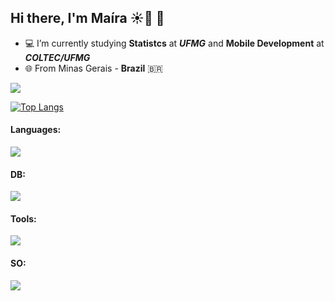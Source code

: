 ## Hi there,  I'm Maíra ☀️🌈 👋

- 💻 I’m currently studying **Statistcs** at ***UFMG*** and **Mobile Development** at ***COLTEC/UFMG***
- 🌐 From Minas Gerais - **Brazil** 🇧🇷

<div>  
  <a href="https://www.linkedin.com/in/mairamaml" target="_blank"><img src="https://img.shields.io/badge/-LinkedIn-%230077B5?style=for-the-badge&logo=linkedin&logoColor=white" target="_blank"></a> 
</div>

[![Top Langs](https://github-readme-stats.vercel.app/api/top-langs/?username=mairamml)](https://github.com/mairamml/github-readme-stats)
    
<h4 align="left"> Languages:</h4>
<img src="https://skillicons.dev/icons?i=java,python,r,sql&theme=light" />

<h4 align="left"> DB:</h4>
<img src="https://skillicons.dev/icons?i=mysql,sqlite&theme=light" />
    
<h4 align="left">Tools:</h4>
<img src="https://skillicons.dev/icons?i=notion,vscode,github,androidstudio&theme=light" />
    
<h4 align="left">SO:</h4>
<img src="https://skillicons.dev/icons?i=windows,apple,linux&theme=light" />
